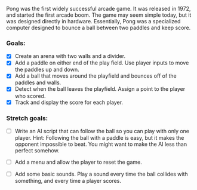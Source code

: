 Pong was the first widely successful arcade game. It was released in 1972, and started the first arcade boom. The game may seem simple today, but it was designed directly in hardware. Essentially, Pong was a specialized computer designed to bounce a ball between two paddles and keep score.

### Goals:
- [x] Create an arena with two walls and a divider.
- [x] Add a paddle on either end of the play field. Use player inputs to move the paddles up and down.
- [x] Add a ball that moves around the playfield and bounces off of the paddles and walls.  
- [x] Detect when the ball leaves the playfield. Assign a point to the player who scored.
- [x] Track and display the score for each player.

### Stretch goals:
- [ ] Write an AI script that can follow the ball so you can play with only one player.
Hint: Following the ball with a paddle is easy, but it makes the opponent impossible to beat. You might want to make the AI less than perfect somehow.
- [ ] Add a menu and allow the player to reset the game.
- [ ] Add some basic sounds. Play a sound every time the ball collides with something, and every time a player scores.

